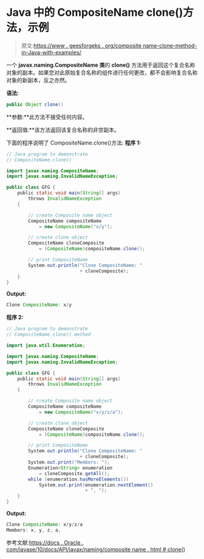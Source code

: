 # Java 中的 CompositeName clone()方法，示例

> 原文:[https://www . geesforgeks . org/composite name-clone-method-in-Java-with-examples/](https://www.geeksforgeeks.org/compositename-clone-method-in-java-with-examples/)

一个 **javax.naming.CompositeName 类**的 **clone()** 方法用于返回这个复合名称对象的副本。如果您对此原始复合名称的组件进行任何更改，都不会影响复合名称对象的新副本，反之亦然。

**语法:**

```java
public Object clone()

```

**参数:**此方法不接受任何内容。

**返回值:**该方法返回该复合名称的非空副本。

下面的程序说明了 CompositeName.clone()方法:
**程序 1:**

```java
// Java program to demonstrate
// CompositeName.clone()

import javax.naming.CompositeName;
import javax.naming.InvalidNameException;

public class GFG {
    public static void main(String[] args)
        throws InvalidNameException
    {

        // create Composite name object
        CompositeName compositeName
            = new CompositeName("x/y");

        // create clone object
        CompositeName cloneComposite
            = (CompositeName)compositeName.clone();

        // print CompositeName
        System.out.println("Clone CompositeName: "
                           + cloneComposite);
    }
}
```

**Output:**

```java
Clone CompositeName: x/y

```

**程序 2:**

```java
// Java program to demonstrate
// CompositeName.clone() method

import java.util.Enumeration;

import javax.naming.CompositeName;
import javax.naming.InvalidNameException;

public class GFG {
    public static void main(String[] args)
        throws InvalidNameException
    {

        // create Composite name object
        CompositeName compositeName
            = new CompositeName("x/y/z/a");

        // create clone object
        CompositeName cloneComposite
            = (CompositeName)compositeName.clone();

        // print CompositeName
        System.out.println("Clone CompositeName: "
                           + cloneComposite);
        System.out.print("Members: ");
        Enumeration<String> enumeration
            = cloneComposite.getAll();
        while (enumeration.hasMoreElements())
            System.out.print(enumeration.nextElement()
                             + ", ");
    }
}
```

**Output:**

```java
Clone CompositeName: x/y/z/a
Members: x, y, z, a,

```

参考文献:[https://docs . Oracle . com/javase/10/docs/API/javax/naming/composite name . html # clone()](https://docs.oracle.com/javase/10/docs/api/javax/naming/CompositeName.html#clone())